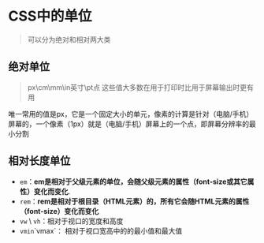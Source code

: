 # CSS中的单位
> 可以分为绝对和相对两大类

## 绝对单位
> px\cm\mm\in英寸\pt点
> 这些值大多数在用于打印时比用于屏幕输出时更有用

唯一常用的值是px，它是一个固定大小的单元，像素的计算是针对（电脑/手机）屏幕的，一个像素（1px）就是（电脑/手机）屏幕上的一个点，即屏幕分辨率的最小分割

## 相对长度单位

- `em`：**em是相对于父级元素的单位，会随父级元素的属性（font-size或其它属性）变化而变化**.
- `rem`：**rem是相对于根目录（HTML元素）的，所有它会随HTML元素的属性（font-size）变化而变化**
- `vw` \ `vh`：相对于视口的宽度和高度
- `vmin`\`vmax`： 相对于视口宽高中的的最小值和最大值
